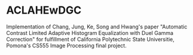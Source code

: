 # ACLAHEwDGC
Implementation of Chang, Jung, Ke, Song and Hwang's paper "Automatic Contrast Limited Adaptive Histogram Equalization with Duel Gamma Correction" for fulfillment of California Polytechnic State Universitie, Pomona's CS555 Image Processing final project.
